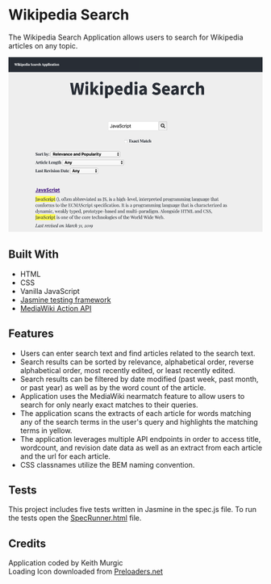 # Wikipedia Search

The Wikipedia Search Application allows users to search for Wikipedia articles on any topic. 

<img src='screenshot.png' width='514px' height='346px'>

## Built With

* HTML
* CSS
* Vanilla JavaScript
* [Jasmine testing framework](https://jasmine.github.io/)
* [MediaWiki Action API](https://www.mediawiki.org/wiki/API:Main_page)


## Features

* Users can enter search text and find articles related to the search text.
* Search results can be sorted by relevance, alphabetical order, reverse alphabetical order, most recently edited, or least recently edited.
* Search results can be filtered by date modified (past week, past month, or past year) as well as by the word count of the article.
* Application uses the MediaWiki nearmatch feature to allow users to search for only nearly exact matches to their queries.
* The application scans the extracts of each article for words matching any of the search terms in the user's query and highlights the matching terms in yellow.
* The application leverages multiple API endpoints in order to access title, wordcount, and revision date data as well as an extract from each article and the url for each article.
* CSS classnames utilize the BEM naming convention.

## Tests

This project includes five tests written in Jasmine in the spec.js file.  To run the tests open the [SpecRunner.html](https://kdybvig.github.io/Wikipedia-Search/SpecRunner.html) file.

## Credits
Application coded by Keith Murgic  
Loading Icon downloaded from [Preloaders.net](https://icons8.com/preloaders/)

